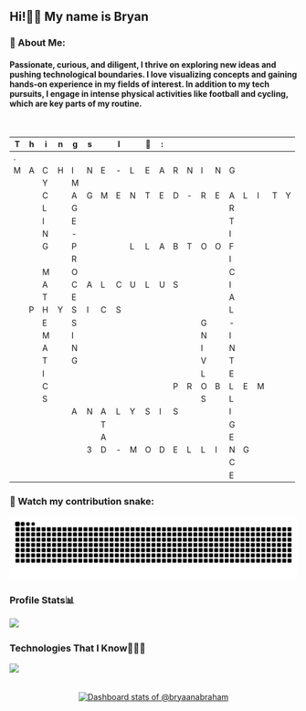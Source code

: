 <h2 align="left">Hi!👋🏼 My name is Bryan</h2>
<h3 align="left">💫 About Me:</h3>
<h4>Passionate, curious, and diligent, I thrive on exploring new ideas and pushing technological boundaries. I love visualizing concepts and gaining hands-on experience in my fields of interest. In addition to my tech pursuits, I engage in intense physical activities like football and cycling, which are key parts of my routine.</h4>
<br>

|T|h|i|n|g|s||I||💙|:| | | | | | | | | |
| - | - | - | - | - | - | - | - | - | - | - | - | - | - | - | - | - | - | - | - |
|.||||||||||||||||||||||||||
|M|A|C|H|I|N|E|-|L|E|A|R|N|I|N|G|
|||Y||M||||||||||||||
|||C||A|G|M|E|N|T|E|D|-|R|E|A|L|I|T|Y|
|||L||G|||||||||||R||||
|||I||E|||||||||||T||||
|||N||-|||||||||||I||||
|||G||P||||L|L|A|B|T|O|O|F||||
|||||R|||||||||||I|||
|||M||O|||||||||||C|||
|||A||C|A|L|C|U|L|U|S||||I|||
|||T||E|||||||||||A|||
||P|H|Y|S|I|C|S||||||||L|||
|||E||S|||||||||G||-|||
|||M||I|||||||||N||I|||
|||A||N|||||||||I||N|||
|||T||G|||||||||V||T|||
|||I|||||||||||L||E|||
|||C|||||||||P|R|O|B|L|E|M|
|||S|||||||||||S||L|||
|||||A|N|A|L|Y|S|I|S||||I|||
|||||||T|||||||||G|||
|||||||A|||||||||E|||
||||||3|D|-|M|O|D|E|L|L|I|N|G||
||||||||||||||||C|||
||||||||||||||||E|||

### 🐍 Watch my contribution snake:
<picture>
  <source media="(prefers-color-scheme: dark)" srcset="https://raw.githubusercontent.com/bryaanabraham/bryaanabraham/output/github-contribution-grid-snake-dark.svg">
  <source media="(prefers-color-scheme: light)" srcset="https://raw.githubusercontent.com/bryaanabraham/bryaanabraham/output/github-contribution-grid-snake.svg">
  <img alt="github contribution grid snake animation" src="https://raw.githubusercontent.com/bryaanabraham/bryaanabraham/output/github-contribution-grid-snake.svg">
</picture>
<br>
<h3 align="left">Profile Stats📊</h3></summary>

![](https://github-readme-streak-stats.herokuapp.com/?user=bryaanabraham&theme=dark&hide_border=false)
<br>
<h3 align="left">Technologies That I Know👨🏻‍💻</h3></summary>
<div id="user-content-toc" style="flex: 1;">
  <!--tech stack icons-->
  <p align="left">
    <a href="https://skillicons.dev">
      <img src="https://skillicons.dev/icons?i=ai,c,cpp,py,pycharm,vscode,anaconda,sklearn,tensorflow,pytorch,bash,vim,git,github,aws,azure,ansible,firebase,mongodb,mysql,postman,docker,terraform,flask,arduino,ubuntu,linux,debian,androidstudio,raspberrypi,dart,flutter,blender,unreal,au,ae,&perline=12" />
    </a>
  </p>
</div>
<br>

<a href="https://next.ossinsight.io/widgets/official/compose-user-dashboard-stats?user_id=119150401" target="_blank" style="display: block" align="center">
  <picture>
    <source media="(prefers-color-scheme: dark)" srcset="https://next.ossinsight.io/widgets/official/compose-user-dashboard-stats/thumbnail.png?user_id=119150401&image_size=auto&color_scheme=dark" width="771" height="auto">
    <img alt="Dashboard stats of @bryaanabraham" src="https://next.ossinsight.io/widgets/official/compose-user-dashboard-stats/thumbnail.png?user_id=119150401&image_size=auto&color_scheme=light" width="771" height="auto">
  </picture>
</a>
